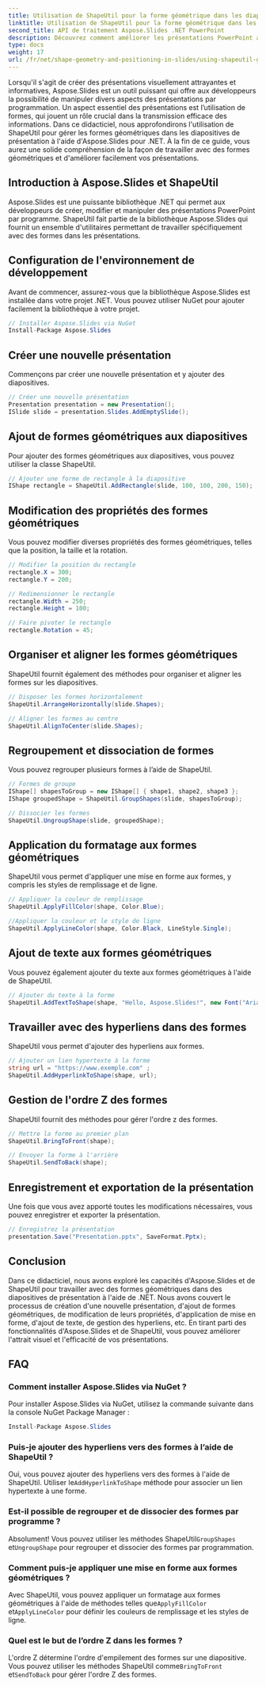 ```yaml
---
title: Utilisation de ShapeUtil pour la forme géométrique dans les diapositives de présentation
linktitle: Utilisation de ShapeUtil pour la forme géométrique dans les diapositives de présentation
second_title: API de traitement Aspose.Slides .NET PowerPoint
description: Découvrez comment améliorer les présentations PowerPoint avec Aspose.Slides. Explorez ShapeUtil pour la manipulation des formes géométriques. Guide étape par étape avec le code source .NET. Optimisez efficacement les présentations.
type: docs
weight: 17
url: /fr/net/shape-geometry-and-positioning-in-slides/using-shapeutil-geometry-shape/
---
```

Lorsqu'il s'agit de créer des présentations visuellement attrayantes et informatives, Aspose.Slides est un outil puissant qui offre aux développeurs la possibilité de manipuler divers aspects des présentations par programmation. Un aspect essentiel des présentations est l’utilisation de formes, qui jouent un rôle crucial dans la transmission efficace des informations. Dans ce didacticiel, nous approfondirons l'utilisation de ShapeUtil pour gérer les formes géométriques dans les diapositives de présentation à l'aide d'Aspose.Slides pour .NET. À la fin de ce guide, vous aurez une solide compréhension de la façon de travailler avec des formes géométriques et d'améliorer facilement vos présentations.

## Introduction à Aspose.Slides et ShapeUtil

Aspose.Slides est une puissante bibliothèque .NET qui permet aux développeurs de créer, modifier et manipuler des présentations PowerPoint par programme. ShapeUtil fait partie de la bibliothèque Aspose.Slides qui fournit un ensemble d'utilitaires permettant de travailler spécifiquement avec des formes dans les présentations.

## Configuration de l'environnement de développement

Avant de commencer, assurez-vous que la bibliothèque Aspose.Slides est installée dans votre projet .NET. Vous pouvez utiliser NuGet pour ajouter facilement la bibliothèque à votre projet.

```csharp
// Installer Aspose.Slides via NuGet
Install-Package Aspose.Slides
```

## Créer une nouvelle présentation

Commençons par créer une nouvelle présentation et y ajouter des diapositives.

```csharp
// Créer une nouvelle présentation
Presentation presentation = new Presentation();
ISlide slide = presentation.Slides.AddEmptySlide();
```

## Ajout de formes géométriques aux diapositives

Pour ajouter des formes géométriques aux diapositives, vous pouvez utiliser la classe ShapeUtil.

```csharp
// Ajouter une forme de rectangle à la diapositive
IShape rectangle = ShapeUtil.AddRectangle(slide, 100, 100, 200, 150);
```

## Modification des propriétés des formes géométriques

Vous pouvez modifier diverses propriétés des formes géométriques, telles que la position, la taille et la rotation.

```csharp
// Modifier la position du rectangle
rectangle.X = 300;
rectangle.Y = 200;

// Redimensionner le rectangle
rectangle.Width = 250;
rectangle.Height = 100;

// Faire pivoter le rectangle
rectangle.Rotation = 45;
```

## Organiser et aligner les formes géométriques

ShapeUtil fournit également des méthodes pour organiser et aligner les formes sur les diapositives.

```csharp
// Disposer les formes horizontalement
ShapeUtil.ArrangeHorizontally(slide.Shapes);

// Aligner les formes au centre
ShapeUtil.AlignToCenter(slide.Shapes);
```

## Regroupement et dissociation de formes

Vous pouvez regrouper plusieurs formes à l’aide de ShapeUtil.

```csharp
// Formes de groupe
IShape[] shapesToGroup = new IShape[] { shape1, shape2, shape3 };
IShape groupedShape = ShapeUtil.GroupShapes(slide, shapesToGroup);

// Dissocier les formes
ShapeUtil.UngroupShape(slide, groupedShape);
```

## Application du formatage aux formes géométriques

ShapeUtil vous permet d'appliquer une mise en forme aux formes, y compris les styles de remplissage et de ligne.

```csharp
// Appliquer la couleur de remplissage
ShapeUtil.ApplyFillColor(shape, Color.Blue);

//Appliquer la couleur et le style de ligne
ShapeUtil.ApplyLineColor(shape, Color.Black, LineStyle.Single);
```

## Ajout de texte aux formes géométriques

Vous pouvez également ajouter du texte aux formes géométriques à l'aide de ShapeUtil.

```csharp
// Ajouter du texte à la forme
ShapeUtil.AddTextToShape(shape, "Hello, Aspose.Slides!", new Font("Arial", 12), Color.Black);
```

## Travailler avec des hyperliens dans des formes

ShapeUtil vous permet d'ajouter des hyperliens aux formes.

```csharp
// Ajouter un lien hypertexte à la forme
string url = "https://www.exemple.com" ;
ShapeUtil.AddHyperlinkToShape(shape, url);
```

## Gestion de l'ordre Z des formes

ShapeUtil fournit des méthodes pour gérer l'ordre z des formes.

```csharp
// Mettre la forme au premier plan
ShapeUtil.BringToFront(shape);

// Envoyer la forme à l'arrière
ShapeUtil.SendToBack(shape);
```

## Enregistrement et exportation de la présentation

Une fois que vous avez apporté toutes les modifications nécessaires, vous pouvez enregistrer et exporter la présentation.

```csharp
// Enregistrez la présentation
presentation.Save("Presentation.pptx", SaveFormat.Pptx);
```

## Conclusion

Dans ce didacticiel, nous avons exploré les capacités d'Aspose.Slides et de ShapeUtil pour travailler avec des formes géométriques dans des diapositives de présentation à l'aide de .NET. Nous avons couvert le processus de création d'une nouvelle présentation, d'ajout de formes géométriques, de modification de leurs propriétés, d'application de mise en forme, d'ajout de texte, de gestion des hyperliens, etc. En tirant parti des fonctionnalités d'Aspose.Slides et de ShapeUtil, vous pouvez améliorer l'attrait visuel et l'efficacité de vos présentations.

## FAQ

### Comment installer Aspose.Slides via NuGet ?

Pour installer Aspose.Slides via NuGet, utilisez la commande suivante dans la console NuGet Package Manager :

```csharp
Install-Package Aspose.Slides
```

### Puis-je ajouter des hyperliens vers des formes à l’aide de ShapeUtil ?

 Oui, vous pouvez ajouter des hyperliens vers des formes à l'aide de ShapeUtil. Utiliser le`AddHyperlinkToShape` méthode pour associer un lien hypertexte à une forme.

### Est-il possible de regrouper et de dissocier des formes par programme ?

 Absolument! Vous pouvez utiliser les méthodes ShapeUtil`GroupShapes` et`UngroupShape` pour regrouper et dissocier des formes par programmation.

### Comment puis-je appliquer une mise en forme aux formes géométriques ?

 Avec ShapeUtil, vous pouvez appliquer un formatage aux formes géométriques à l'aide de méthodes telles que`ApplyFillColor` et`ApplyLineColor` pour définir les couleurs de remplissage et les styles de ligne.

### Quel est le but de l’ordre Z dans les formes ?

 L'ordre Z détermine l'ordre d'empilement des formes sur une diapositive. Vous pouvez utiliser les méthodes ShapeUtil comme`BringToFront` et`SendToBack` pour gérer l'ordre Z des formes.